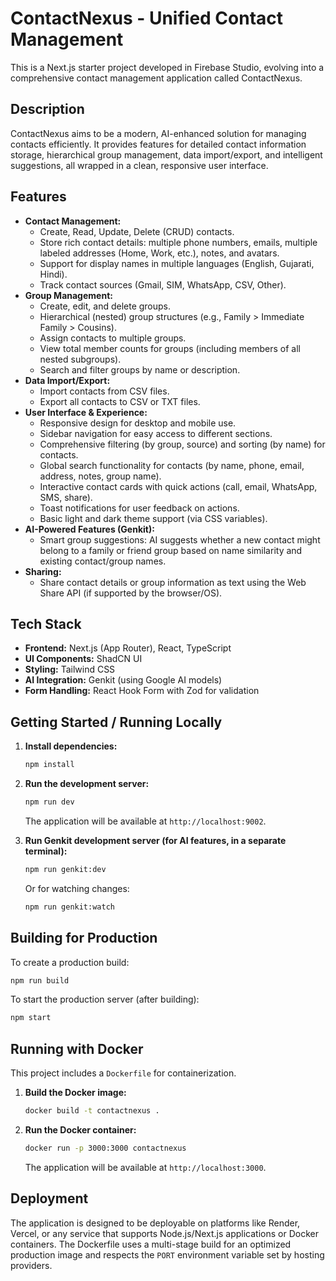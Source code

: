 # ContactNexus - Unified Contact Management

This is a Next.js starter project developed in Firebase Studio, evolving into a comprehensive contact management application called ContactNexus.

## Description

ContactNexus aims to be a modern, AI-enhanced solution for managing contacts efficiently. It provides features for detailed contact information storage, hierarchical group management, data import/export, and intelligent suggestions, all wrapped in a clean, responsive user interface.

## Features

*   **Contact Management:**
    *   Create, Read, Update, Delete (CRUD) contacts.
    *   Store rich contact details: multiple phone numbers, emails, multiple labeled addresses (Home, Work, etc.), notes, and avatars.
    *   Support for display names in multiple languages (English, Gujarati, Hindi).
    *   Track contact sources (Gmail, SIM, WhatsApp, CSV, Other).
*   **Group Management:**
    *   Create, edit, and delete groups.
    *   Hierarchical (nested) group structures (e.g., Family > Immediate Family > Cousins).
    *   Assign contacts to multiple groups.
    *   View total member counts for groups (including members of all nested subgroups).
    *   Search and filter groups by name or description.
*   **Data Import/Export:**
    *   Import contacts from CSV files.
    *   Export all contacts to CSV or TXT files.
*   **User Interface & Experience:**
    *   Responsive design for desktop and mobile use.
    *   Sidebar navigation for easy access to different sections.
    *   Comprehensive filtering (by group, source) and sorting (by name) for contacts.
    *   Global search functionality for contacts (by name, phone, email, address, notes, group name).
    *   Interactive contact cards with quick actions (call, email, WhatsApp, SMS, share).
    *   Toast notifications for user feedback on actions.
    *   Basic light and dark theme support (via CSS variables).
*   **AI-Powered Features (Genkit):**
    *   Smart group suggestions: AI suggests whether a new contact might belong to a family or friend group based on name similarity and existing contact/group names.
*   **Sharing:**
    *   Share contact details or group information as text using the Web Share API (if supported by the browser/OS).

## Tech Stack

*   **Frontend:** Next.js (App Router), React, TypeScript
*   **UI Components:** ShadCN UI
*   **Styling:** Tailwind CSS
*   **AI Integration:** Genkit (using Google AI models)
*   **Form Handling:** React Hook Form with Zod for validation

## Getting Started / Running Locally

1.  **Install dependencies:**
    ```bash
    npm install
    ```
2.  **Run the development server:**
    ```bash
    npm run dev
    ```
    The application will be available at `http://localhost:9002`.

3.  **Run Genkit development server (for AI features, in a separate terminal):**
    ```bash
    npm run genkit:dev
    ```
    Or for watching changes:
    ```bash
    npm run genkit:watch
    ```

## Building for Production

To create a production build:

```bash
npm run build
```

To start the production server (after building):

```bash
npm start
```

## Running with Docker

This project includes a `Dockerfile` for containerization.

1.  **Build the Docker image:**
    ```bash
    docker build -t contactnexus .
    ```
2.  **Run the Docker container:**
    ```bash
    docker run -p 3000:3000 contactnexus
    ```
    The application will be available at `http://localhost:3000`.

## Deployment

The application is designed to be deployable on platforms like Render, Vercel, or any service that supports Node.js/Next.js applications or Docker containers. The Dockerfile uses a multi-stage build for an optimized production image and respects the `PORT` environment variable set by hosting providers.
